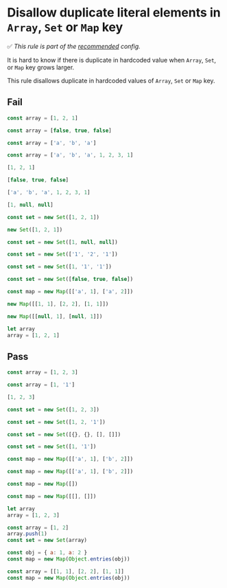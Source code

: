# Disallow duplicate literal elements in `Array`, `Set` or `Map` key

✅ *This rule is part of the [recommended](https://github.com/sindresorhus/eslint-plugin-unicorn#recommended-config) config.*

It is hard to know if there is duplicate in hardcoded value when `Array`, `Set`, or `Map` key grows larger.

This rule disallows duplicate in hardcoded values of `Array`, `Set` or `Map` key.

## Fail

```js
const array = [1, 2, 1]
```

```js
const array = [false, true, false]
```

```js
const array = ['a', 'b', 'a']
```

```js
const array = ['a', 'b', 'a', 1, 2, 3, 1]
```

```js
[1, 2, 1]
```

```js
[false, true, false]
```

```js
['a', 'b', 'a', 1, 2, 3, 1]
```

```js
[1, null, null]
```

```js
const set = new Set([1, 2, 1])
```

```js
new Set([1, 2, 1])
```

```js
const set = new Set([1, null, null])
```

```js
const set = new Set(['1', '2', '1'])
```

```js
const set = new Set([1, '1', '1'])
```

```js
const set = new Set([false, true, false])
```

```js
const map = new Map([['a', 1], ['a', 2]])
```

```js
new Map([[1, 1], [2, 2], [1, 1]])
```

```js
new Map([[null, 1], [null, 1]])
```

```js
let array
array = [1, 2, 1]
```

## Pass

```js
const array = [1, 2, 3]
```

```js
const array = [1, '1']
```

```js
[1, 2, 3]
```

```js
const set = new Set([1, 2, 3])
```

```js
const set = new Set([1, 2, '1'])
```

```js
const set = new Set([{}, {}, [], []])
```

```js
const set = new Set([1, '1'])
```

```js
const map = new Map([['a', 1], ['b', 2]])
```

```js
const map = new Map([['a', 1], ['b', 2]])
```

```js
const map = new Map([])
```

```js
const map = new Map([[], []])
```

```js
let array
array = [1, 2, 3]
```

```js
const array = [1, 2]
array.push(1)
const set = new Set(array)
```

```js
const obj = { a: 1, a: 2 }
const map = new Map(Object.entries(obj))
```

```js
const array = [[1, 1], [2, 2], [1, 1]]
const map = new Map(Object.entries(obj))
```